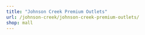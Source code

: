 ```yaml
---
title: "Johnson Creek Premium Outlets"
url: /johnson-creek/johnson-creek-premium-outlets/
shop: mall
---
```

